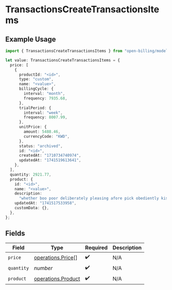 # TransactionsCreateTransactionsItems

## Example Usage

```typescript
import { TransactionsCreateTransactionsItems } from "open-billing/models/operations";

let value: TransactionsCreateTransactionsItems = {
  price: [
    {
      productId: "<id>",
      type: "custom",
      name: "<value>",
      billingCycle: {
        interval: "month",
        frequency: 7935.68,
      },
      trialPeriod: {
        interval: "week",
        frequency: 8007.99,
      },
      unitPrice: {
        amount: 5488.46,
        currencyCode: "KWD",
      },
      status: "archived",
      id: "<id>",
      createdAt: "1710734740974",
      updatedAt: "1741519613641",
    },
  ],
  quantity: 2921.77,
  product: {
    id: "<id>",
    name: "<value>",
    description:
      "whether boo poor deliberately pleasing afore pick obediently kissingly blue",
    updatedAt: "1741517533958",
    customData: {},
  },
};
```

## Fields

| Field                                                    | Type                                                     | Required                                                 | Description                                              |
| -------------------------------------------------------- | -------------------------------------------------------- | -------------------------------------------------------- | -------------------------------------------------------- |
| `price`                                                  | [operations.Price](../../models/operations/price.md)[]   | :heavy_check_mark:                                       | N/A                                                      |
| `quantity`                                               | *number*                                                 | :heavy_check_mark:                                       | N/A                                                      |
| `product`                                                | [operations.Product](../../models/operations/product.md) | :heavy_check_mark:                                       | N/A                                                      |